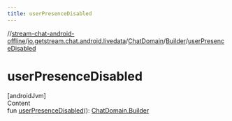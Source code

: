 ```yaml
---
title: userPresenceDisabled
---
```

//[stream-chat-android-offline](../../../../index.md)/[io.getstream.chat.android.livedata](../../index.md)/[ChatDomain](../index.md)/[Builder](index.md)/[userPresenceDisabled](userPresenceDisabled.md)



# userPresenceDisabled  
[androidJvm]  
Content  
fun [userPresenceDisabled](userPresenceDisabled.md)(): [ChatDomain.Builder](index.md)  



